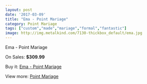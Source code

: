 ```yaml
---
layout: post
date: '2017-03-09'
title: "Ema - Point Mariage"
category: Point Mariage
tags: ["custom","made","mariage","formal","fantastic"]
image: http://img.metalkind.com/7130-thickbox_default/ema.jpg
---
```

Ema - Point Mariage

On Sales: **$309.99**
<a href="https://www.metalkind.com/en/point-mariage/3234-ema.html"><amp-img layout="responsive" width="600" height="600" src="//img.metalkind.com/7130-thickbox_default/ema.jpg" alt="Ema - Point Mariage 0" /></a>
<a href="https://www.metalkind.com/en/point-mariage/3234-ema.html"><amp-img layout="responsive" width="600" height="600" src="//img.metalkind.com/7131-thickbox_default/ema.jpg" alt="Ema - Point Mariage 1" /></a>

Buy it: [Ema - Point Mariage](https://www.metalkind.com/en/point-mariage/3234-ema.html "Ema - Point Mariage")

View more: [Point Mariage](https://www.metalkind.com/en/102-point-mariage "Point Mariage")